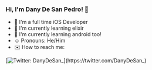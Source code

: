### Hi, I'm Dany De San Pedro! 👋

- 📱 I'm a full time iOS Developer
- 🧪 I'm currently learning elixir
- 🤖 I'm currently learning android too!
- ☺️ Pronouns: He/Him
- ✉️ How to reach me:

[![Twitter: DanyDeSan_](https://img.shields.io/twitter/url?label=%40DanyDeSan_&style=social&url=https%3A%2F%2Ftwitter.com%2FDanyDeSan_)](https://twitter.com/DanyDeSan_)

<!--
**DanyDeSan/DanyDeSan** is a ✨ _special_ ✨ repository because its `README.md` (this file) appears on your GitHub profile.

Here are some ideas to get you started:

- 🔭 I’m currently working on ...
- 🌱 I’m currently learning ...
- 👯 I’m looking to collaborate on ...
- 🤔 I’m looking for help with ...
- 💬 Ask me about ...
- 📫 How to reach me: ...
- 😄 Pronouns: ...
- ⚡ Fun fact: ...
-->
